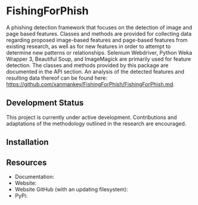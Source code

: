 # FishingForPhish

A phishing detection framework that focuses on the detection of image and page based features. Classes and methods are provided for collecting data regarding proposed image-based features and page-based features from existing research, as well as for new features in order to attempt to determine new patterns or relationships. Selenium Webdriver, Python Weka Wrapper 3, Beautiful Soup, and ImageMagick are primarily used for feature detection. The classes and methods provided by this package are documented in the API section. An analysis of the detected features and resulting data thereof can be found here: https://github.com/xanmankey/FishingForPhish/FishingForPhish.md.

## Development Status
This project is currently under active development. Contributions and adaptations of the methodology outlined in the research are encouraged.

## Installation

## Resources
- Documentation: 
- Website:
- Website GitHub (with an updating filesystem): 
- PyPi: 
